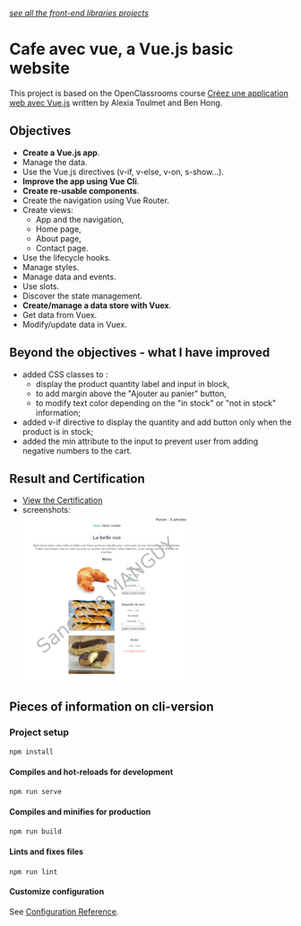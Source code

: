 *[see all the front-end libraries projects](https://github.com/s-manguy/projects/tree/main/front-end-libraries)*


# Cafe avec vue, a Vue.js basic website
This project is based on the OpenClassrooms course [Créez une application web avec Vue.js](https://openclassrooms.com/fr/courses/6390311-creez-une-application-web-avec-vue-js) written by Alexia Toulmet and Ben Hong.

## Objectives
* **Create a Vue.js app**.
* Manage the data.
* Use the Vue.js directives (v-if, v-else, v-on, s-show...).
* **Improve the app using Vue Cli**.
* **Create re-usable components**.
* Create the navigation using Vue Router.
* Create views:
  * App and the navigation,
  * Home page,
  * About page,
  * Contact page. 
* Use the lifecycle hooks.
* Manage styles.
* Manage data and events.
* Use slots.
* Discover the state management.
* **Create/manage a data store with Vuex**.
* Get data from Vuex.
* Modify/update data in Vuex.


## Beyond the objectives - what I have improved
* added CSS classes to :
  * display the product quantity label and input in block,
  * to add margin above the "Ajouter au panier" button,
  * to modify text color depending on the "in stock" or "not in stock" information;
* added v-if directive to display the quantity and add button only when the product is in stock;
* added the min attribute to the input to prevent user from adding negative numbers to the cart.

## Result and Certification
* [View the Certification](https://github.com/s-manguy/diploma/blob/main/WEB-DEVELOPPER/certificate-vue-js-1977167923.pdf)  
* screenshots:  
  ![Home page](https://github.com/s-manguy/projects/blob/main/front-end-libraries/oc_cafe-avec-vue/cafe-avec-vue-sandrine-manguy-home_300.jpg)

## Pieces of information on cli-version

### Project setup
```
npm install
```

#### Compiles and hot-reloads for development
```
npm run serve
```

#### Compiles and minifies for production
```
npm run build
```

#### Lints and fixes files
```
npm run lint
```

#### Customize configuration
See [Configuration Reference](https://cli.vuejs.org/config/).
